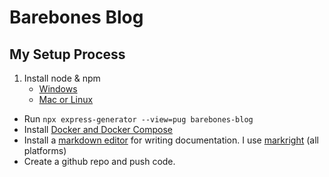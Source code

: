 # Barebones Blog

## My Setup Process
1. Install node & npm 
	* [Windows](https://nodejs.org/en/)
	* [Mac or Linux](https://github.com/nvm-sh/nvm)
* Run `npx express-generator --view=pug barebones-blog`
* Install [Docker and Docker Compose](https://github.com/carlaraya/docker-instructions)
* Install a [markdown editor](https://github.com/karthik/markdown_science/wiki/Tools-to-support-your-markdown-authoring) for writing documentation. I use [markright](https://github.com/dvcrn/markright) (all platforms)
* Create a github repo and push code.